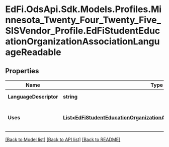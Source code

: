 # EdFi.OdsApi.Sdk.Models.Profiles.Minnesota_Twenty_Four_Twenty_Five_SISVendor_Profile.EdFiStudentEducationOrganizationAssociationLanguageReadable

## Properties

Name | Type | Description | Notes
------------ | ------------- | ------------- | -------------
**LanguageDescriptor** | **string** | A specification of which written or spoken communication is being used. | 
**Uses** | [**List&lt;EdFiStudentEducationOrganizationAssociationLanguageUseReadable&gt;**](EdFiStudentEducationOrganizationAssociationLanguageUseReadable.md) | An unordered collection of studentEducationOrganizationAssociationLanguageUses. A description of how the language is used (e.g. Home Language, Native Language, Spoken Language). | [optional] 

[[Back to Model list]](../README.md#documentation-for-models) [[Back to API list]](../README.md#documentation-for-api-endpoints) [[Back to README]](../README.md)

